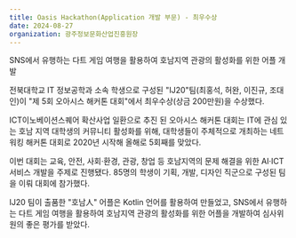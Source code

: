 ```yaml
---
title: Oasis Hackathon(Application 개발 부문) - 최우수상
date: 2024-08-27
organization: 광주정보문화산업진흥원장
---
```


SNS에서 유행하는 다트 게임 여행을 활용하여 호남지역 관광의 활성화를 위한 어플 개발


<!--more-->

전북대학교 IT 정보공학과 소속 학생으로 구성된 "IJ20"팀(최홍석, 허완, 이진규, 조대인)이 "제 5회 오아시스 해커톤 대회"에서 최우수상(상금 200만원)을 수상했다.

ICT이노베이션스퀘어 확산사업 일환으로 추진 된 오아시스 해커톤 대회는 IT에 관심 있는 호남 지역 대학생의 커뮤니티 활성화를 위해, 대학생들이 주체적으로 개최하는 네트워킹 해커톤 대회로 2020년 시작해 올해로 5회째를 맞았다.
 
이번 대회는 교육, 안전, 사회·환경, 관광, 창업 등 호남지역의 문제 해결을 위한 AI·ICT 서비스 개발을 주제로 진행됐다. 85명의 학생이 기획, 개발, 디자인 직군으로 구성된 팀을 이뤄 대회에 참가했다.

IJ20 팀이 출품한 "호남人" 어플은 Kotlin 언어를 활용하여 만들었고, SNS에서 유행하는 다트 게임 여행을 활용하여 호남지역 관광의 활성화를 위한 어플을 개발하여 심사위원의 좋은 평가를 받았다.
